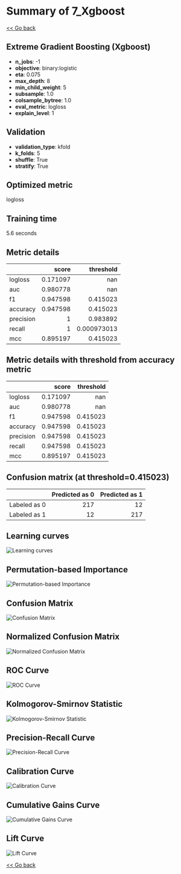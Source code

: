 # Summary of 7_Xgboost

[<< Go back](../README.md)


## Extreme Gradient Boosting (Xgboost)
- **n_jobs**: -1
- **objective**: binary:logistic
- **eta**: 0.075
- **max_depth**: 8
- **min_child_weight**: 5
- **subsample**: 1.0
- **colsample_bytree**: 1.0
- **eval_metric**: logloss
- **explain_level**: 1

## Validation
 - **validation_type**: kfold
 - **k_folds**: 5
 - **shuffle**: True
 - **stratify**: True

## Optimized metric
logloss

## Training time

5.6 seconds

## Metric details
|           |    score |     threshold |
|:----------|---------:|--------------:|
| logloss   | 0.171097 | nan           |
| auc       | 0.980778 | nan           |
| f1        | 0.947598 |   0.415023    |
| accuracy  | 0.947598 |   0.415023    |
| precision | 1        |   0.983892    |
| recall    | 1        |   0.000973013 |
| mcc       | 0.895197 |   0.415023    |


## Metric details with threshold from accuracy metric
|           |    score |   threshold |
|:----------|---------:|------------:|
| logloss   | 0.171097 |  nan        |
| auc       | 0.980778 |  nan        |
| f1        | 0.947598 |    0.415023 |
| accuracy  | 0.947598 |    0.415023 |
| precision | 0.947598 |    0.415023 |
| recall    | 0.947598 |    0.415023 |
| mcc       | 0.895197 |    0.415023 |


## Confusion matrix (at threshold=0.415023)
|              |   Predicted as 0 |   Predicted as 1 |
|:-------------|-----------------:|-----------------:|
| Labeled as 0 |              217 |               12 |
| Labeled as 1 |               12 |              217 |

## Learning curves
![Learning curves](learning_curves.png)

## Permutation-based Importance
![Permutation-based Importance](permutation_importance.png)
## Confusion Matrix

![Confusion Matrix](confusion_matrix.png)


## Normalized Confusion Matrix

![Normalized Confusion Matrix](confusion_matrix_normalized.png)


## ROC Curve

![ROC Curve](roc_curve.png)


## Kolmogorov-Smirnov Statistic

![Kolmogorov-Smirnov Statistic](ks_statistic.png)


## Precision-Recall Curve

![Precision-Recall Curve](precision_recall_curve.png)


## Calibration Curve

![Calibration Curve](calibration_curve_curve.png)


## Cumulative Gains Curve

![Cumulative Gains Curve](cumulative_gains_curve.png)


## Lift Curve

![Lift Curve](lift_curve.png)



[<< Go back](../README.md)
